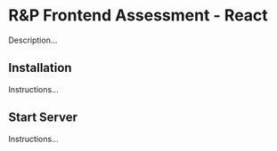 # R&P Frontend Assessment - React

Description...

## Installation

Instructions...

## Start Server

Instructions...